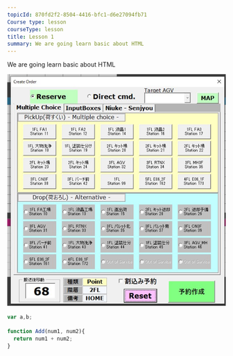 ```yaml
---
topicId: 870fd2f2-8504-4416-bfc1-d6e27094fb71
Course type: lesson
courseType: lesson
title: Lesson 1
summary: We are going learn basic about HTML
---
```

We are going learn basic about HTML

![image](指令-予約-作成画面.jpg "image")

```javascript
var a,b;

function Add(num1, num2){
  return num1 + num2; 
}
```